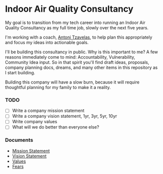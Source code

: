 # Indoor Air Quality Consultancy

My goal is to transition from my tech career into running an Indoor Air Quality Consultancy as my full time job, slowly over the next five years.

I'm working with a coach, [Antoni Tzavelas](https://www.antonit.com/), to help plan this appropriately and focus my ideas into actionable goals. 

I'll be building this consultancy in public. Why is this important to me? A few reasons immediately come to mind: Accountability, Vulnerability, Community Idea input. So in that spirit you'll find draft ideas, proposals, company planning docs, dreams, and many other items in this repository as I start building. 

Building this company will have a slow burn, because it will require thoughtful planning for my family to make it a reality.

### TODO

- [ ] Write a company mission statement
- [ ] Write a company vision statement, 1yr, 3yr, 5yr, 10yr
- [ ] Write company values
- [ ] What will we do better than everyone else?

### Documents

- [Mission Statement](mission-statement.md)
- [Vision Statement](vision-statement.md)
- [Values](values.md)
- [Fears](fears.md)